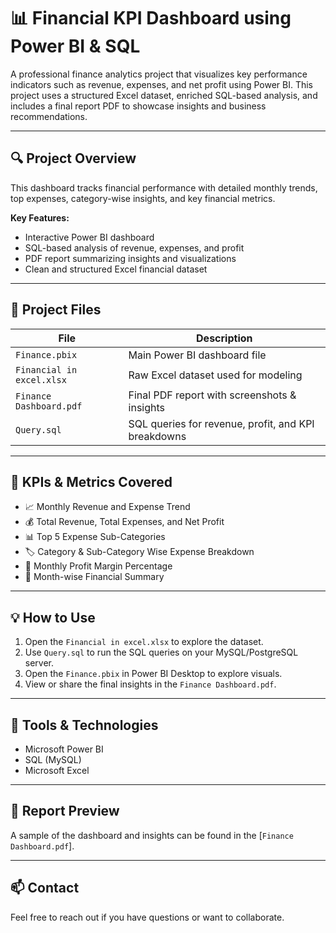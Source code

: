 # 📊 Financial KPI Dashboard using Power BI & SQL

A professional finance analytics project that visualizes key performance indicators such as revenue, expenses, and net profit using Power BI. This project uses a structured Excel dataset, enriched SQL-based analysis, and includes a final report PDF to showcase insights and business recommendations.

---

## 🔍 Project Overview

This dashboard tracks financial performance with detailed monthly trends, top expenses, category-wise insights, and key financial metrics.

**Key Features:**
- Interactive Power BI dashboard
- SQL-based analysis of revenue, expenses, and profit
- PDF report summarizing insights and visualizations
- Clean and structured Excel financial dataset

---

## 📁 Project Files

| File | Description |
|------|-------------|
| `Finance.pbix` | Main Power BI dashboard file |
| `Financial in excel.xlsx` | Raw Excel dataset used for modeling |
| `Finance Dashboard.pdf` | Final PDF report with screenshots & insights |
| `Query.sql` | SQL queries for revenue, profit, and KPI breakdowns |

---

## 🧠 KPIs & Metrics Covered

- 📈 Monthly Revenue and Expense Trend
- 💰 Total Revenue, Total Expenses, and Net Profit
- 📊 Top 5 Expense Sub-Categories
- 🏷️ Category & Sub-Category Wise Expense Breakdown
- 📅 Monthly Profit Margin Percentage
- 📆 Month-wise Financial Summary

---

## 💡 How to Use

1. Open the `Financial in excel.xlsx` to explore the dataset.
2. Use `Query.sql` to run the SQL queries on your MySQL/PostgreSQL server.
3. Open the `Finance.pbix` in Power BI Desktop to explore visuals.
4. View or share the final insights in the `Finance Dashboard.pdf`.

---

## 📌 Tools & Technologies

- Microsoft Power BI
- SQL (MySQL)
- Microsoft Excel

---

## 🧾 Report Preview

A sample of the dashboard and insights can be found in the [`Finance Dashboard.pdf`].

---

## 📫 Contact

Feel free to reach out if you have questions or want to collaborate.

